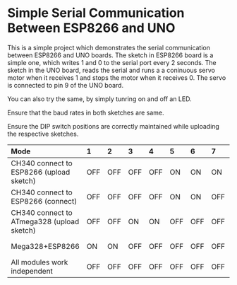 # Simple Serial Communication Between ESP8266 and UNO


This is a simple project which demonstrates the serial communication between ESP8266 and UNO boards.
The sketch in ESP8266 board is a simple one, which writes 1 and 0 to the serial port every 2 seconds.
The sketch in the UNO board, reads the serial and runs a a coninuous servo motor when it receives 1 and stops the motor when it receives 0. The servo is connected to pin 9 of the UNO board.

You can also try the same, by simply tunring on and off an LED.

Ensure that the baud rates in both sketches are same.

Ensure the DIP switch positions are correctly maintained while uploading the respective sketches.


| Mode | 1  | 2  | 3  | 4 | 5  | 6  | 7  | 8  |
|:----------|:----------|:----------|:----------|:----------|:----------|:----------|:----------|:----------|
| CH340 connect to ESP8266 (upload sketch) | OFF   | OFF    | OFF    | OFF  | ON    | ON   | ON    | No Use   |
| CH340 connect to ESP8266 (connect)    | OFF   | OFF   | OFF  | OFF    | ON    | ON   | OFF    | No Use   |
| CH340 connect to ATmega328 (upload sketch)   | OFF    | OFF   | ON    | ON    | OFF    | OFF    | OFF    | No Use   |
| Mega328+ESP8266  | ON    | ON    | OFF    | OFF   | OFF   | OFF    | OFF  | No Use   |
| All modules work independent   | OFF    | OFF    | OFF   | OFF    | OFF    | OFF    | OFF    | No Use   |



